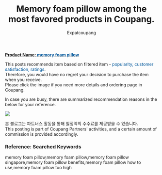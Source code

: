 ﻿---
layout: post
title:  "Memory foam pillow among the most favored products in Coupang."
author: Expatcoupang
categories: [ Living/Furniture ]
tags: [memory foam pillow,memory foam pillow,memory foam pillow singapore,memory foam pillow benefits,memory foam pillow how to use,memory foam pillow too high]
image: https://thumbnail7.coupangcdn.com/thumbnails/remote/492x492ex/image/retail/images/2019/11/13/11/1/7a6e66cb-d598-4a18-a2db-01bead9fabd6.jpg 
---

<a href="https://link.coupang.com/a/lTVl7"><b>Product Name: <font color='#01579B'>memory foam pillow</font></b></a>

This posts recommends item based on filtered item - <font color='#01579B'>popularity, customer satisfaction, ratings</font>.<br>
Therefore, you would have no regret your decision to purchase the item when you receive.<br>
Please click the image if you need more details and ordering page in Coupang. 

In case you are busy, there are summarized recommendation reasons in the below for your reference. 

<a href="https://link.coupang.com/a/lTVl7"><img src="https://thumbnail6.coupangcdn.com/thumbnails/remote/q89/image/retail/images/27528871891428-7e570fde-8663-40d6-9d16-8c210098e4b4.jpg"></a> 

본 블로그는 파트너스 활동을 통해 일정액의 수수료를 제공받을 수 있습니다.<br>
This posting is part of Coupang Partners' activities, and a certain amount of commission is provided accordingly.

### Reference: Searched Keywords  
memory foam pillow,memory foam pillow,memory foam pillow singapore,memory foam pillow benefits,memory foam pillow how to use,memory foam pillow too high